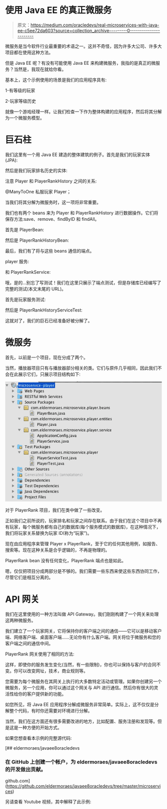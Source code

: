 # 使用 Java EE 的真正微服务

> 原文：<https://medium.com/oracledevs/real-microservices-with-java-ee-c5ee72da603?source=collection_archive---------0----------------------->

微服务是当今软件行业最重要的术语之一。这并不奇怪，因为许多大公司、许多大项目都在使用这种方法。

但是 Java EE 呢？有没有可能使用 Java EE 来构建微服务，我指的是真正的微服务？当然是，我现在就给你看。

基本上，这个示例使用的场景是我们的应用程序具有:

1-有等级的玩家

2-玩家等级历史

就像一个游戏经理一样。让我们检查一下作为整体构建的应用程序，然后将其分解为一个微服务模型。

# 巨石柱

我们这里有一个用 Java EE 建造的整体建筑的例子。首先是我们的玩家实体(JPA):

然后是我们玩家排名历史的实体:

注意 Player 和 PlayerRankHistory 之间的关系:

@ManyToOne
私服玩家 Player；

当我们将其分解为微服务时，这一项将非常重要。

我们也有两个 beans 来为 Player 和 PlayerRankHistory 进行数据操作。它们将保存方法:save、remove、findByID 和 findAll。

首先是 PlayerBean:

然后是 PlayerRankHistoryBean:

最后，我们有了将与这些 beans 通信的端点。

player 服务:

和 PlayerRankService:

哦，是的…别忘了写测试！我们在这里只展示了端点测试，但是存储库已经编写了完整的测试(本文末尾的 URL)。

首先是玩家服务测试:

然后是 PlayerRankHistoryServiceTest:

这就对了，我们的巨石已经准备好被分解了。

# 微服务

首先，以前是一个项目，现在分成了两个。

当然，播放器项目只有与播放器部分相关的类。它们与原件几乎相同，因此我们不会在此展示它们，只展示项目结构如下:

![](img/c24d8a4b4f0c543a533963dba1aa69b1.png)

对于 PlayerRank 项目，我们在类中做了一些改变。

正如我们之前所说的，玩家排名和玩家之间存在联系。由于我们在这个项目中不再有玩家，每个微服务都有自己的数据库(每个服务模式的数据库)，在这种情况下，我们将玩家关系替换为玩家 ID(称为“玩家”)。

现在由应用程序来管理 Player x PlayerRank，至于它的任何其他用例，如报告、搜索等。现在这种关系是合乎逻辑的，不再是物理的。

PlayerRank bean 没有任何变化，PlayerRank 端点也是如此。

嗯，仅仅把项目分成两部分是不够的。我们需要一些东西来使这些东西协同工作，尽管它们是相互分离的。

# API 网关

我们在这里使用的一种方法叫做 API Gateway。我们刚刚构建了一个网关来处理这两种微服务。

我们建立了一个玩家网关，它将保持你的客户端之间的通信——它可以是移动客户端、网络客户端、桌面客户端……无论你有什么客户端。网关将位于微服务和您的客户端之间的通信中间。

PlayerRank 网关使用了相同的方法:

这样，即使你的服务发生变化(当然，有一些限制)，你也可以保持与客户的合同不变。你可以改变网址，技术，商业规则等。

您需要为每个微服务在其网关上执行的大多数特定活动或管理。如果你创建另一个微服务，另一个应用，你可以通过这个网关与 API 进行通信。然后你有很大的灵活性给你的客户提供新的功能。

如您所见，将 Java EE 应用程序分解成微服务非常简单。实际上，这不仅仅是分解整个代码，有时你还需要对环境进行分解。

当然，我们在这方面还有很多需要改进的地方，比如配置、服务注册和发现等。但是这是一种方便的开始方式。

如果您想查看本示例的完整源代码:

[](https://github.com/eldermoraes/javaee8oracledevs/tree/master/microservices) [## eldermoraes/javaee8oracledevs

### 在 GitHub 上创建一个帐户，为 eldermoraes/javaee8oracledevs 的开发做出贡献。

github.com](https://github.com/eldermoraes/javaee8oracledevs/tree/master/microservices) 

另请查看 Youtube 视频，其中解释了此示例: